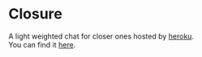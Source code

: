 # Closure
A light weighted chat for closer ones hosted by <a href="www.heroku.com">heroku</a>.<br>
You can find it <a href="https://desolate-tundra-40916.herokuapp.com/">here</a>.
